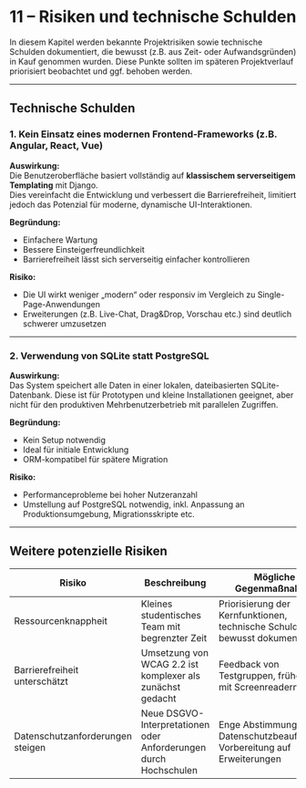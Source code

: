 <!---
Artefakte der Systemdokumentation wurden mithilfe von ChatGPT (OpenAI) erstellt und manuell angepasst
-->
# 11 – Risiken und technische Schulden

In diesem Kapitel werden bekannte Projektrisiken sowie technische Schulden dokumentiert, die bewusst (z.B. aus Zeit- oder Aufwandsgründen) in Kauf genommen wurden. Diese Punkte sollten im späteren Projektverlauf priorisiert beobachtet und ggf. behoben werden.

---

## Technische Schulden

### 1. Kein Einsatz eines modernen Frontend-Frameworks (z.B. Angular, React, Vue)

**Auswirkung:**  
Die Benutzeroberfläche basiert vollständig auf **klassischem serverseitigem Templating** mit Django.  
Dies vereinfacht die Entwicklung und verbessert die Barrierefreiheit, limitiert jedoch das Potenzial für moderne, dynamische UI-Interaktionen.

**Begründung:**  
- Einfachere Wartung
- Bessere Einsteigerfreundlichkeit
- Barrierefreiheit lässt sich serverseitig einfacher kontrollieren

**Risiko:**  
- Die UI wirkt weniger „modern“ oder responsiv im Vergleich zu Single-Page-Anwendungen
- Erweiterungen (z.B. Live-Chat, Drag&Drop, Vorschau etc.) sind deutlich schwerer umzusetzen

---

### 2. Verwendung von SQLite statt PostgreSQL

**Auswirkung:**  
Das System speichert alle Daten in einer lokalen, dateibasierten SQLite-Datenbank. Diese ist für Prototypen und kleine Installationen geeignet, aber nicht für den produktiven Mehrbenutzerbetrieb mit parallelen Zugriffen.

**Begründung:**  
- Kein Setup notwendig
- Ideal für initiale Entwicklung
- ORM-kompatibel für spätere Migration

**Risiko:**  
- Performanceprobleme bei hoher Nutzeranzahl
- Umstellung auf PostgreSQL notwendig, inkl. Anpassung an Produktionsumgebung, Migrationsskripte etc.

---

## Weitere potenzielle Risiken

| Risiko | Beschreibung | Mögliche Gegenmaßnahme |
|--------|--------------|-------------------------|
| Ressourcenknappheit | Kleines studentisches Team mit begrenzter Zeit | Priorisierung der Kernfunktionen, technische Schulden bewusst dokumentieren |
| Barrierefreiheit unterschätzt | Umsetzung von WCAG 2.2 ist komplexer als zunächst gedacht | Feedback von Testgruppen, frühe Tests mit Screenreadern |
| Datenschutzanforderungen steigen | Neue DSGVO-Interpretationen oder Anforderungen durch Hochschulen | Enge Abstimmung mit Datenschutzbeauftragten, Vorbereitung auf Erweiterungen |
